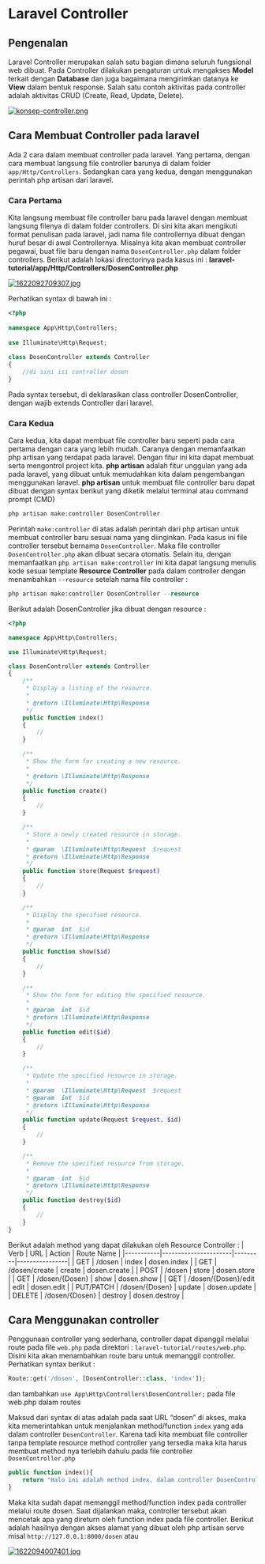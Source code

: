 # Laravel Controller
## Pengenalan
Laravel Controller merupakan salah satu bagian dimana seluruh fungsional web dibuat. Pada Controller dilakukan pengaturan untuk mengakses **Model** terkait dengan **Database** dan juga bagaimana mengirimkan datanya ke **View** dalam bentuk response. 
Salah satu contoh aktivitas pada controller adalah aktivitas CRUD (Create, Read, Update, Delete).

[![konsep-controller.png](https://i.postimg.cc/cJJhZ7xv/konsep-controller.png)](https://postimg.cc/QFR1JTWD)

## Cara Membuat Controller pada laravel
Ada 2 cara dalam membuat controller pada laravel. Yang pertama, dengan cara membuat langsung file controller barunya di dalam folder `app/Http/Controllers`. Sedangkan cara yang kedua, dengan menggunakan perintah php artisan dari laravel.
 
###  Cara Pertama
Kita langsung membuat file controller baru pada laravel dengan membuat langsung filenya di dalam folder controllers. Di sini kita akan mengikuti format penulisan pada laravel, jadi nama file controllernya dibuat dengan huruf besar di awal Controllernya. Misalnya kita akan membuat controller pegawai, buat file baru dengan nama `DosenController.php` dalam folder controllers. Berikut adalah lokasi directorinya pada kasus ini : **laravel-tutorial/app/Http/Controllers/DosenController.php**

[![1622092709307.jpg](https://i.postimg.cc/c4ZQ07Td/1622092709307.jpg)](https://postimg.cc/yWQJTZwG)

Perhatikan syntax di bawah ini :
```php
<?php
 
namespace App\Http\Controllers;
 
use Illuminate\Http\Request;
 
class DosenController extends Controller
{
    //di sini isi controller dosen
}
```

Pada syntax tersebut, di deklarasikan class controller DosenController, dengan wajib extends Controller dari laravel.

### Cara Kedua
Cara kedua, kita dapat membuat file controller baru seperti pada cara pertama dengan cara yang lebih mudah. Caranya dengan memanfaatkan php artisan yang terdapat pada laravel. Dengan fitur ini kita dapat membuat serta mengontrol project kita. **php artisan** adalah fitur unggulan yang ada pada laravel, yang dibuat untuk memudahkan kita dalam pengembangan menggunakan laravel.
**php artisan** untuk membuat file controller baru dapat dibuat dengan syntax berikut yang diketik melalui terminal atau command prompt (CMD)

```php
php artisan make:controller DosenController
```
Perintah `make:controller` di atas adalah perintah dari php artisan untuk membuat controller baru sesuai nama yang diinginkan. Pada kasus ini file controller tersebut bernama `DosenController`. Maka file controller `DosenController.php` akan dibuat secara otomatis.
Selain itu, dengan memanfaatkan `php artisan make:controller` ini kita dapat langsung menulis kode sesuai template **Resource Controller** pada dalam controller dengan menambahkan `--resource` setelah nama file controller :

```php
php artisan make:controller DosenController --resource
```
Berikut adalah DosenController jika dibuat dengan resource :
```php
<?php

namespace App\Http\Controllers;

use Illuminate\Http\Request;

class DosenController extends Controller
{
    /**
     * Display a listing of the resource.
     *
     * @return \Illuminate\Http\Response
     */
    public function index()
    {
        //
    }

    /**
     * Show the form for creating a new resource.
     *
     * @return \Illuminate\Http\Response
     */
    public function create()
    {
        //
    }

    /**
     * Store a newly created resource in storage.
     *
     * @param  \Illuminate\Http\Request  $request
     * @return \Illuminate\Http\Response
     */
    public function store(Request $request)
    {
        //
    }

    /**
     * Display the specified resource.
     *
     * @param  int  $id
     * @return \Illuminate\Http\Response
     */
    public function show($id)
    {
        //
    }

    /**
     * Show the form for editing the specified resource.
     *
     * @param  int  $id
     * @return \Illuminate\Http\Response
     */
    public function edit($id)
    {
        //
    }

    /**
     * Update the specified resource in storage.
     *
     * @param  \Illuminate\Http\Request  $request
     * @param  int  $id
     * @return \Illuminate\Http\Response
     */
    public function update(Request $request, $id)
    {
        //
    }

    /**
     * Remove the specified resource from storage.
     *
     * @param  int  $id
     * @return \Illuminate\Http\Response
     */
    public function destroy($id)
    {
        //
    }
}
```
Berikut adalah method yang dapat dilakukan oleh Resource Controller :
| Verb      | URL                  | Action  | Route Name     |
|-----------|----------------------|---------|----------------|
| GET       | /dosen              | index   | dosen.index   |
| GET       | /dosen/create       | create  | dosen.create  |
| POST      | /dosen              | store   | dosen.store   |
| GET       | /dosen/{Dosen}      | show    | dosen.show    |
| GET       | /dosen/{Dosen}/edit | edit    | dosen.edit    |
| PUT/PATCH | /dosen/{Dosen}      | update  | dosen.update  |
| DELETE    | /dosen/{Dosen}      | destroy | dosen.destroy |

## Cara Menggunakan controller
Penggunaan controller yang sederhana, controller dapat dipanggil melalui route pada file `web.php` pada direktori : `laravel-tutorial/routes/web.php`.
Disini kita akan menambahkan route baru untuk memanggil controller. Perhatikan syntax berikut :

```php
Route::get('/dosen', [DosenController::class, 'index']);
```
dan tambahkan `use App\Http\Controllers\DosenController;` pada file web.php dalam routes

Maksud dari syntax di atas adalah pada saat URL “dosen” di akses, maka kita memerintahkan untuk menjalankan method/function `index` yang ada dalam controller `DosenController`. Karena tadi  kita membuat file controller tanpa template resource method controller yang tersedia maka kita harus membuat method nya terlebih dahulu pada file controller `DosenController.php`

```php
public function index(){
    return "Halo ini adalah method index, dalam controller DosenController.";
}
```
Maka kita sudah dapat memanggil method/function index pada controller melalui route dosen. Saat dijalankan maka, controller tersebut akan mencetak apa yang direturn oleh function index pada file controller. Berikut adalah hasilnya dengan akses alamat yang dibuat oleh php artisan serve misal `http://127.0.0.1:8000/dosen` atau 

[![1622094007401.jpg](https://i.postimg.cc/Gtpdx5dc/1622094007401.jpg)](https://postimg.cc/47jDJwYM) 
